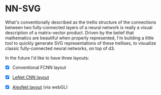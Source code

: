 NN-SVG
======

What's conventionally described as the trellis structure of the connections between two
fully-connected layers of a neural network is really a visual description of a matrix-vector product.
Driven by the belief that mathematics are beautiful when properly represented,
I'm building a little tool to quickly generate SVG representations of these trellises,
to visualize classic fully-connected neural networks, on top of d3.


In the future I'd like to have three layouts:
- [x] Conventional FCNN layout
- [x] [LeNet CNN layout](https://www.pyimagesearch.com/wp-content/uploads/2016/06/lenet_architecture.png)
- [x] [AlexNet layout](http://www.mdpi.com/remotesensing/remotesensing-09-00848/article_deploy/html/images/remotesensing-09-00848-g001.png) (via webGL)


<!-- TODO: FCNN
	- add bias units option
 -->

<!-- TODO: LeNet
	- better spacing between layers
	- name each layer
 -->

<!-- TODO: AlexNet
	- Annotations for sizes of each layer
	- Download SVG
	- Handle resize
 -->
